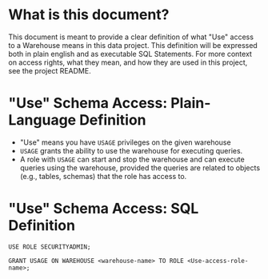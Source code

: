 # What is this document? 

This document is meant to provide a clear definition of what "Use" access to a Warehouse means in this data project. This definition will be expressed both in plain english and as executable SQL Statements. For more context on access rights, what they mean, and how they are used in this project, see the project README.

# "Use" Schema Access: Plain-Language Definition

- "Use" means you have `USAGE` privileges on the given warehouse
- `USAGE` grants the ability to use the warehouse for executing queries.
- A role with `USAGE` can start and stop the warehouse and can execute queries using the warehouse, provided the queries are related to objects (e.g., tables, schemas) that the role has access to.

# "Use" Schema Access: SQL Definition

```
USE ROLE SECURITYADMIN;

GRANT USAGE ON WAREHOUSE <warehouse-name> TO ROLE <Use-access-role-name>;
```
